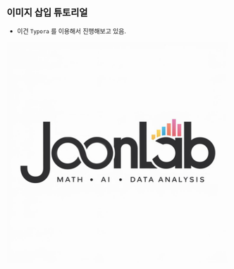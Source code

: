 ## 이미지 삽입 튜토리얼

- 이건 `Typora` 를 이용해서 진행해보고 있음.

![유튜브로고(최신)](https://github.com/joonlab/joonlab.github.io/blob/master/images/2024-11-04-image-tutorial/youtube-logo.jpeg?raw=true)
